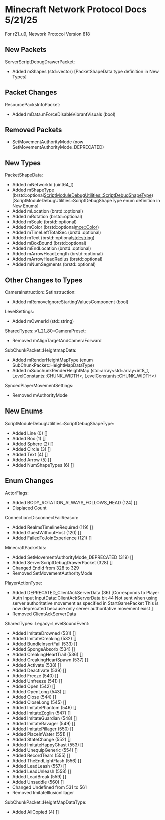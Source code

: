 # Minecraft Network Protocol Docs 5/21/25
For r21_u9, Network Protocol Version 818


## New Packets

ServerScriptDebugDrawerPacket:
* Added mShapes (std::vector<PacketShapeData>) [PacketShapeData type definition in New Types]


## Packet Changes

ResourcePacksInfoPacket:
* Added mData.mForceDisableVibrantVisuals (bool)


## Removed Packets

* SetMovementAuthorityMode (now SetMovementAuthorityMode_DEPRECATED)


## New Types

PacketShapeData:
* Added mNetworkId (uint64_t)
* Added mShapeType (brstd::optional<ScriptModuleDebugUtilities::ScriptDebugShapeType>) [ScriptModuleDebugUtilities::ScriptDebugShapeType enum definition in New Enums]
* Added mLocation (brstd::optional<Vec3>)
* Added mRotation (brstd::optional<Vec3>)
* Added mScale (brstd::optional<float>)
* Added mColor (brstd::optional<mce::Color>)
* Added mTimeLeftTotalSec (brstd::optional<float>)
* Added mText (brstd::optional<std::string>)
* Added mBoxBound (brstd::optional<Vec3>)
* Added mEndLocation (brstd::optional<Vec3>)
* Added mArrowHeadLength (brstd::optional<float>)
* Added mArrowHeadRadius (brstd::optional<float>)
* Added mNumSegments (brstd::optional<byte>)


## Other Changes to Types

CameraInstruction::SetInstruction:
* Added mRemoveIgnoreStartingValuesComponent (bool)

LevelSettings:
* Added mOwnerId (std::string)

SharedTypes::v1_21_80::CameraPreset:
* Removed mAlignTargetAndCameraForward

SubChunkPacket::HeightmapData:
* Added mRenderHeightMapType (enum SubChunkPacket::HeightMapDataType)
* Added mSubchunkRenderHeightMap (std::array<std::array<int8_t, LevelConstants::CHUNK_WIDTH>, LevelConstants::CHUNK_WIDTH>)

SyncedPlayerMovementSettings:
* Removed mAuthorityMode


## New Enums

ScriptModuleDebugUtilities::ScriptDebugShapeType:
* Added Line (0) []
* Added Box (1) []
* Added Sphere (2) []
* Added Circle (3) []
* Added Text (4) []
* Added Arrow (5) []
* Added NumShapeTypes (6) []


## Enum Changes

ActorFlags:
* Added BODY_ROTATION_ALWAYS_FOLLOWS_HEAD (124) []
* Displaced Count

Connection::DisconnectFailReason:
* Added RealmsTimelineRequired (119) []
* Added GuestWithoutHost (120) []
* Added FailedToJoinExperience (121) []

MinecraftPacketIds:
* Added SetMovementAuthorityMode_DEPRECATED (319) []
* Added ServerScriptDebugDrawerPacket (328) []
* Changed EndId from 328 to 329
* Removed SetMovementAuthorityMode

PlayerActionType:
* Added DEPRECATED_ClientAckServerData (36) [Corresponds to Player Auth Input InputData::ClientAckServerData bit 44
 Not sent when using server authoritative movement as specified in StartGamePacket
 This is now deprecated because only server authoritative movement exist ]
* Removed ClientAckServerData

SharedTypes::Legacy::LevelSoundEvent:
* Added ImitateDrowned (531) []
* Added ImitateCreaking (532) []
* Added BundleInsertFail (533) []
* Added SpongeAbsorb (534) []
* Added CreakingHeartTrail (536) []
* Added CreakingHeartSpawn (537) []
* Added Activate (538) []
* Added Deactivate (539) []
* Added Freeze (540) []
* Added Unfreeze (541) []
* Added Open (542) []
* Added OpenLong (543) []
* Added Close (544) []
* Added CloseLong (545) []
* Added ImitatePhantom (546) []
* Added ImitateZoglin (547) []
* Added ImitateGuardian (548) []
* Added ImitateRavager (549) []
* Added ImitatePillager (550) []
* Added PlaceInWater (551) []
* Added StateChange (552) []
* Added ImitateHappyGhast (553) []
* Added UnequipGeneric (554) []
* Added RecordTears (555) []
* Added TheEndLightFlash (556) []
* Added LeadLeash (557) []
* Added LeadUnleash (558) []
* Added LeadBreak (559) []
* Added Unsaddle (560) []
* Changed Undefined from 531 to 561
* Removed ImitateIllusionIllager

SubChunkPacket::HeightMapDataType:
* Added AllCopied (4) []
